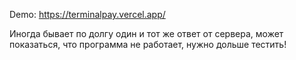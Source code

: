 Demo:
https://terminalpay.vercel.app/



Иногда бывает по долгу один и тот же ответ от сервера, может показаться, что программа не работает, нужно дольше тестить!